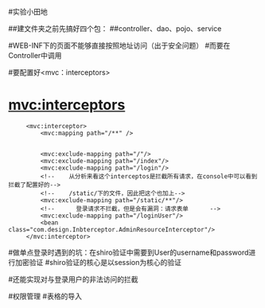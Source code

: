 #实验小田地


##建文件夹之前先搞好四个包：
##controller、dao、pojo、service

#WEB-INF下的页面不能够直接按照地址访问（出于安全问题）
#而要在Controller中调用

#要配置好<mvc：interceptors>

#    <mvc:interceptors>
         <mvc:interceptor>
             <mvc:mapping path="/**" />
             
             
             <mvc:exclude-mapping path="/"/>
             <mvc:exclude-mapping path="/index"/>
             <mvc:exclude-mapping path="/login"/>
             <!--    从分析来看这个interceptos是拦截所有请求，在console中可以看到拦截了配置好的-->
             <!--    /static/下的文件，因此把这个也加上-->
             <mvc:exclude-mapping path="/static/**"/>
             <!--      登录请求不拦截，但是会有漏洞：请求表单      -->
             <mvc:exclude-mapping path="/loginUser"/>
             <bean class="com.design.Inbterceptor.AdminResourceInterceptor"/>
         </mvc:interceptor>
         
#做单点登录时遇到的坑：在shiro验证中需要到User的username和password进行加密验证
#shiro验证的核心是以session为核心的验证

#还能实现对与登录用户的非法访问的拦截



         
         
         
         
 #权限管理
 #表格的导入
 
